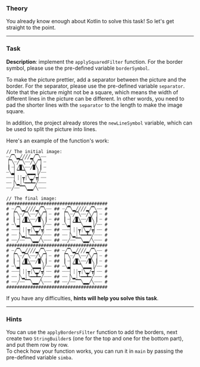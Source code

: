 ### Theory

You already know enough about Kotlin to solve this task! 
So let's get straight to the point.

___

### Task

**Description**: implement the `applySquaredFilter` function.
For the border symbol, please use the pre-defined variable `borderSymbol`.

To make the picture prettier, add a separator between the picture and the border.
For the separator, please use the pre-defined variable `separator`.
Note that the picture might not be a square, which means the width of different lines in the picture can be different.
In other words, you need to pad the shorter lines with the `separator` to the length to make the image square.

In addition, the project already stores the `newLineSymbol` variable, which can be used to split the picture into lines.

Here's an example of the function's work:
```text
// The initial image:
┈╱▔╲▂╱╱╱╱▂╱▔╲┈┈
▕▔╲┈╱▔╲┈┈╱╲╱▔▏┈
▕▏┈▏╱▉╲┈┈╱▉╲▕▏┈
┈╲▃▏▔▔▔╲▂▂▂▕╱┈┈
┈┈┈▏┊┊┳┊╲▂╱┳▏┈┈
┈┈▕╲▂┊╰━━┻━╱┈┈┈
┈┈╱┈┈▔▔╲▂▂╱╲┈┈┈

// The final image:
######################################
# ┈╱▔╲▂╱╱╱╱▂╱▔╲┈┈ ## ┈╱▔╲▂╱╱╱╱▂╱▔╲┈┈ #
# ▕▔╲┈╱▔╲┈┈╱╲╱▔▏┈ ## ▕▔╲┈╱▔╲┈┈╱╲╱▔▏┈ #
# ▕▏┈▏╱▉╲┈┈╱▉╲▕▏┈ ## ▕▏┈▏╱▉╲┈┈╱▉╲▕▏┈ #
# ┈╲▃▏▔▔▔╲▂▂▂▕╱┈┈ ## ┈╲▃▏▔▔▔╲▂▂▂▕╱┈┈ #
# ┈┈┈▏┊┊┳┊╲▂╱┳▏┈┈ ## ┈┈┈▏┊┊┳┊╲▂╱┳▏┈┈ #
# ┈┈▕╲▂┊╰━━┻━╱┈┈┈ ## ┈┈▕╲▂┊╰━━┻━╱┈┈┈ #
# ┈┈╱┈┈▔▔╲▂▂╱╲┈┈┈ ## ┈┈╱┈┈▔▔╲▂▂╱╲┈┈┈ #
######################################
# ┈╱▔╲▂╱╱╱╱▂╱▔╲┈┈ ## ┈╱▔╲▂╱╱╱╱▂╱▔╲┈┈ #
# ▕▔╲┈╱▔╲┈┈╱╲╱▔▏┈ ## ▕▔╲┈╱▔╲┈┈╱╲╱▔▏┈ #
# ▕▏┈▏╱▉╲┈┈╱▉╲▕▏┈ ## ▕▏┈▏╱▉╲┈┈╱▉╲▕▏┈ #
# ┈╲▃▏▔▔▔╲▂▂▂▕╱┈┈ ## ┈╲▃▏▔▔▔╲▂▂▂▕╱┈┈ #
# ┈┈┈▏┊┊┳┊╲▂╱┳▏┈┈ ## ┈┈┈▏┊┊┳┊╲▂╱┳▏┈┈ #
# ┈┈▕╲▂┊╰━━┻━╱┈┈┈ ## ┈┈▕╲▂┊╰━━┻━╱┈┈┈ #
# ┈┈╱┈┈▔▔╲▂▂╱╲┈┈┈ ## ┈┈╱┈┈▔▔╲▂▂╱╲┈┈┈ #
######################################
```

If you have any difficulties, **hints will help you solve this task**.

----

### Hints

<div class="hint">
   You can use the <code>applyBordersFilter</code> function to add the borders, next 
   create two <code>StringBuilder</code>s (one for the top and one for the bottom part), 
   and put them row by row.
</div>

<div class="hint">
   To check how your function works, you can run it in <code>main</code> by passing the pre-defined variable <code>simba</code>.
</div>
